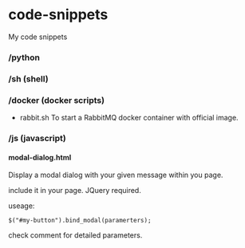 code-snippets
=============

My code snippets

### /python


### /sh (shell)


### /docker (docker scripts)

* rabbit.sh
To start a RabbitMQ docker container with official image.


### /js (javascript)

#### modal-dialog.html

Display a modal dialog with your given message within you page.

include it in your page. JQuery required.

useage: 

`$("#my-button").bind_modal(paramerters);`


check comment for detailed parameters.
